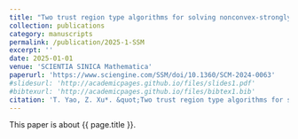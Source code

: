 ```yaml
---
title: "Two trust region type algorithms for solving nonconvex-strongly concave minimax problems (in Chinese)"
collection: publications
category: manuscripts
permalink: /publication/2025-1-SSM
excerpt: ''
date: 2025-01-01
venue: 'SCIENTIA SINICA Mathematica'
paperurl: 'https://www.sciengine.com/SSM/doi/10.1360/SCM-2024-0063'
#slidesurl: 'http://academicpages.github.io/files/slides1.pdf'
#bibtexurl: 'http://academicpages.github.io/files/bibtex1.bib'
citation: 'T. Yao, Z. Xu*. &quot;Two trust region type algorithms for solving nonconvex-strongly concave minimax problems (in Chinese).&quot; <i>Computational Optimization and Applications</i>. 55: 1-18, doi: 10.1360/SCM-2024-0063, 2025.'
---
```

This paper is about {{ page.title }}.
